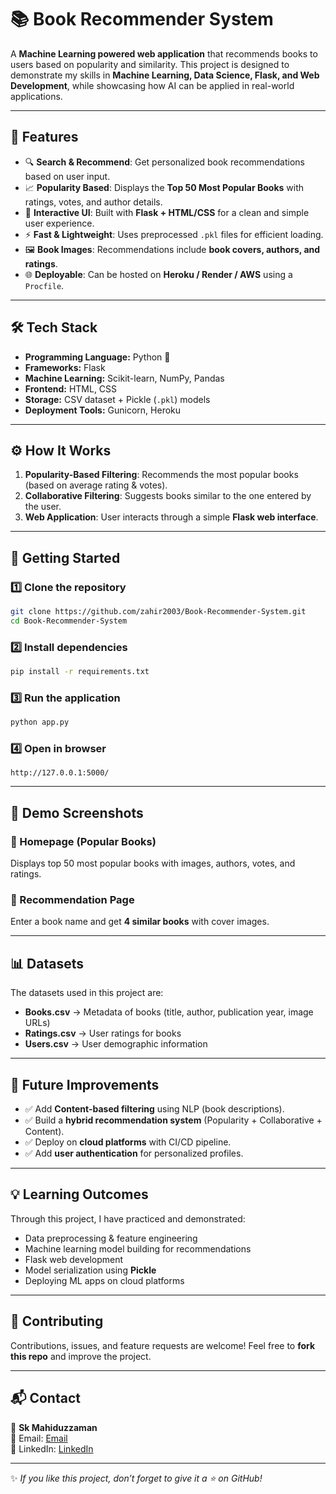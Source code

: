 
# 📚 Book Recommender System

A **Machine Learning powered web application** that recommends books to users based on popularity and similarity.
This project is designed to demonstrate my skills in **Machine Learning, Data Science, Flask, and Web Development**, while showcasing how AI can be applied in real-world applications.

---

## 🚀 Features

* 🔍 **Search & Recommend**: Get personalized book recommendations based on user input.
* 📈 **Popularity Based**: Displays the **Top 50 Most Popular Books** with ratings, votes, and author details.
* 🎨 **Interactive UI**: Built with **Flask + HTML/CSS** for a clean and simple user experience.
* ⚡ **Fast & Lightweight**: Uses preprocessed `.pkl` files for efficient loading.
* 🖼️ **Book Images**: Recommendations include **book covers, authors, and ratings**.
* 🌐 **Deployable**: Can be hosted on **Heroku / Render / AWS** using a `Procfile`.

---

## 🛠️ Tech Stack

* **Programming Language:** Python 🐍
* **Frameworks:** Flask
* **Machine Learning:** Scikit-learn, NumPy, Pandas
* **Frontend:** HTML, CSS
* **Storage:** CSV dataset + Pickle (`.pkl`) models
* **Deployment Tools:** Gunicorn, Heroku

---


## ⚙️ How It Works

1. **Popularity-Based Filtering**: Recommends the most popular books (based on average rating & votes).
2. **Collaborative Filtering**: Suggests books similar to the one entered by the user.
3. **Web Application**: User interacts through a simple **Flask web interface**.

---

## 🚀 Getting Started

### 1️⃣ Clone the repository

```bash
git clone https://github.com/zahir2003/Book-Recommender-System.git
cd Book-Recommender-System
```

### 2️⃣ Install dependencies

```bash
pip install -r requirements.txt
```

### 3️⃣ Run the application

```bash
python app.py
```

### 4️⃣ Open in browser

```
http://127.0.0.1:5000/
```

---

## 🌟 Demo Screenshots

### 🔹 Homepage (Popular Books)

Displays top 50 most popular books with images, authors, votes, and ratings.

### 🔹 Recommendation Page

Enter a book name and get **4 similar books** with cover images.

---

## 📊 Datasets

The datasets used in this project are:

* **Books.csv** → Metadata of books (title, author, publication year, image URLs)
* **Ratings.csv** → User ratings for books
* **Users.csv** → User demographic information

---

## 🎯 Future Improvements

* ✅ Add **Content-based filtering** using NLP (book descriptions).
* ✅ Build a **hybrid recommendation system** (Popularity + Collaborative + Content).
* ✅ Deploy on **cloud platforms** with CI/CD pipeline.
* ✅ Add **user authentication** for personalized profiles.

---

## 💡 Learning Outcomes

Through this project, I have practiced and demonstrated:

* Data preprocessing & feature engineering
* Machine learning model building for recommendations
* Flask web development
* Model serialization using **Pickle**
* Deploying ML apps on cloud platforms

---

## 🤝 Contributing

Contributions, issues, and feature requests are welcome!
Feel free to **fork this repo** and improve the project.

---

## 📬 Contact  
👤 **Sk Mahiduzzaman**  
📧 Email: [Email](mailto:mohiduz03@gmail.com)  
💼 LinkedIn: [LinkedIn](https://www.linkedin.com/in/sk-mahiduzzaman)  

---

✨ *If you like this project, don’t forget to give it a ⭐ on GitHub!*
